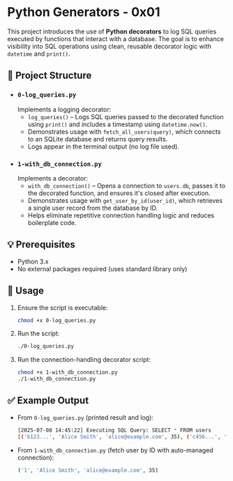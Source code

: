 
# Python Generators - 0x01

This project introduces the use of **Python decorators** to log SQL queries executed by functions that interact with a database. The goal is to enhance visibility into SQL operations using clean, reusable decorator logic with `datetime` and `print()`.

## 📁 Project Structure

- ### `0-log_queries.py`  
  Implements a logging decorator:
  - `log_queries()` – Logs SQL queries passed to the decorated function using `print()` and includes a timestamp using `datetime.now()`.
  - Demonstrates usage with `fetch_all_users(query)`, which connects to an SQLite database and returns query results.
  - Logs appear in the terminal output (no log file used).
- ### `1-with_db_connection.py`  
  Implements a decorator:
  - `with_db_connection()` – Opens a connection to `users.db`, passes it to the decorated function, and ensures it's closed after execution.
  - Demonstrates usage with `get_user_by_id(user_id)`, which retrieves a single user record from the database by ID.
  - Helps eliminate repetitive connection handling logic and reduces boilerplate code.


## 💡 Prerequisites

- Python 3.x
- No external packages required (uses standard library only)

## 🚀 Usage

1. Ensure the script is executable:

   ```bash
   chmod +x 0-log_queries.py
   ```

2. Run the script:

   ```bash
   ./0-log_queries.py
   ```
3. Run the connection-handling decorator script:

   ```bash
   chmod +x 1-with_db_connection.py
   ./1-with_db_connection.py
   ```

## ✅ Example Output

* From `0-log_queries.py` (printed result and log):

  ```bash
  [2025-07-08 14:45:22] Executing SQL Query: SELECT * FROM users
  [('b123...', 'Alice Smith', 'alice@example.com', 35), ('c456...', 'Bob Johnson', 'bob@example.com', 42)]
  ```

* From `1-with_db_connection.py` (fetch user by ID with auto-managed connection):

  ```bash
  ('1', 'Alice Smith', 'alice@example.com', 35)
  ```







